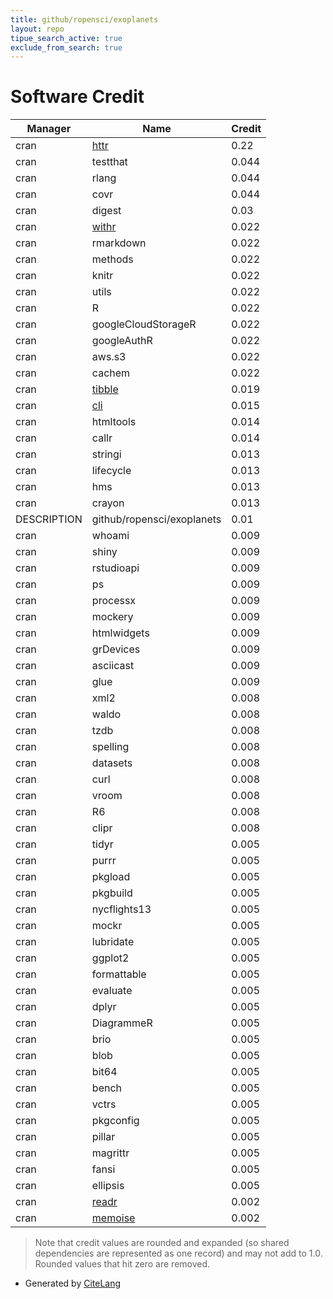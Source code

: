 ```yaml
---
title: github/ropensci/exoplanets
layout: repo
tipue_search_active: true
exclude_from_search: true
---
```

# Software Credit

|Manager|Name|Credit|
|-------|----|------|
|cran|[httr](https://httr.r-lib.org/)|0.22|
|cran|testthat|0.044|
|cran|rlang|0.044|
|cran|covr|0.044|
|cran|digest|0.03|
|cran|[withr](https://withr.r-lib.org)|0.022|
|cran|rmarkdown|0.022|
|cran|methods|0.022|
|cran|knitr|0.022|
|cran|utils|0.022|
|cran|R|0.022|
|cran|googleCloudStorageR|0.022|
|cran|googleAuthR|0.022|
|cran|aws.s3|0.022|
|cran|cachem|0.022|
|cran|[tibble](https://tibble.tidyverse.org/)|0.019|
|cran|[cli](https://cli.r-lib.org)|0.015|
|cran|htmltools|0.014|
|cran|callr|0.014|
|cran|stringi|0.013|
|cran|lifecycle|0.013|
|cran|hms|0.013|
|cran|crayon|0.013|
|DESCRIPTION|github/ropensci/exoplanets|0.01|
|cran|whoami|0.009|
|cran|shiny|0.009|
|cran|rstudioapi|0.009|
|cran|ps|0.009|
|cran|processx|0.009|
|cran|mockery|0.009|
|cran|htmlwidgets|0.009|
|cran|grDevices|0.009|
|cran|asciicast|0.009|
|cran|glue|0.009|
|cran|xml2|0.008|
|cran|waldo|0.008|
|cran|tzdb|0.008|
|cran|spelling|0.008|
|cran|datasets|0.008|
|cran|curl|0.008|
|cran|vroom|0.008|
|cran|R6|0.008|
|cran|clipr|0.008|
|cran|tidyr|0.005|
|cran|purrr|0.005|
|cran|pkgload|0.005|
|cran|pkgbuild|0.005|
|cran|nycflights13|0.005|
|cran|mockr|0.005|
|cran|lubridate|0.005|
|cran|ggplot2|0.005|
|cran|formattable|0.005|
|cran|evaluate|0.005|
|cran|dplyr|0.005|
|cran|DiagrammeR|0.005|
|cran|brio|0.005|
|cran|blob|0.005|
|cran|bit64|0.005|
|cran|bench|0.005|
|cran|vctrs|0.005|
|cran|pkgconfig|0.005|
|cran|pillar|0.005|
|cran|magrittr|0.005|
|cran|fansi|0.005|
|cran|ellipsis|0.005|
|cran|[readr](https://readr.tidyverse.org)|0.002|
|cran|[memoise](https://github.com/r-lib/memoise)|0.002|


> Note that credit values are rounded and expanded (so shared dependencies are represented as one record) and may not add to 1.0. Rounded values that hit zero are removed.


- Generated by [CiteLang](https://github.com/vsoch/citelang)
